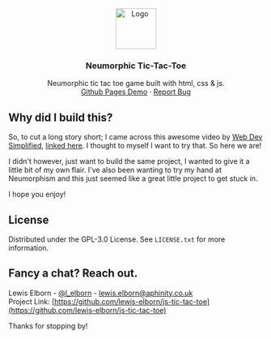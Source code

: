 <div id="top"></div>

<!--
*** Basic Github Readme Boilerplate.
-->

<!-- Readme hero -->
<div align="center">
  <a href="https://github.com/lewis-elborn/js-tic-tac-toe">
    <img src="assets/logo.png" alt="Logo" width="80" height="80">
  </a>

<h3 align="center">Neumorphic Tic-Tac-Toe</h3>
<p align="center">Neumorphic tic tac toe game built with html, css & js.</br>
    <a href="https://lewis-elborn.github.io/js-tic-tac-toe/">Github Pages Demo</a>
    ·
    <a href="https://github.com/lewis-elborn/js-tic-tac-toe/issues">Report Bug</a>
</p>
</div>

<!-- Why did I build this? -->
## Why did I build this?

So, to cut a long story short; I came across this awesome video by [Web Dev Simplified](https://www.youtube.com/channel/UCFbNIlppjAuEX4znoulh0Cw), [linked here](https://www.youtube.com/watch?v=Y-GkMjUZsmM&ab_channel=WebDevSimplified). I thought to myself I want to try that. So here we are!

I didn't however, just want to build the same project, I wanted to give it a little bit of my own flair. I've also been wanting to try my hand at Neumorphism and this just seemed like a great little project to get stuck in.

I hope you enjoy!

<!-- License -->
## License

Distributed under the GPL-3.0 License. See `LICENSE.txt` for more information.


<!-- Contact -->
## Fancy a chat? Reach out. 

Lewis Elborn - [@l_elborn](https://twitter.com/l_elborn) - lewis.elborn@aphinity.co.uk</br>
Project Link: [https://github.com/lewis-elborn/js-tic-tac-toe](https://github.com/lewis-elborn/js-tic-tac-toe)

Thanks for stopping by!

